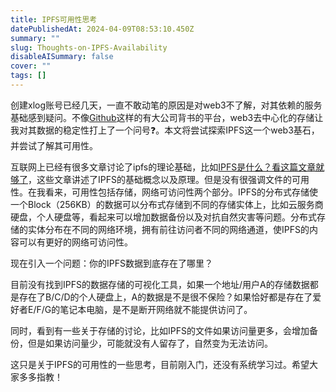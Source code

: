 ```yaml
---
title: IPFS可用性思考
datePublishedAt: 2024-04-09T08:53:10.450Z
summary: ""
slug: Thoughts-on-IPFS-Availability
disableAISummary: false
cover: ""
tags: []
---
```


创建xlog账号已经几天，一直不敢动笔的原因是对web3不了解，对其依赖的服务基础感到疑问。不像[Github](github.com/wsqstar)这样的有大公司背书的平台，web3去中心化的存储让我对其数据的稳定性打上了一个问号❓。本文将尝试探索IPFS这一个web3基石，并尝试了解其可用性。

互联网上已经有很多文章讨论了ipfs的理论基础，比如[IPFS是什么？看这篇文章就够了](https://zhuanlan.zhihu.com/p/579018426)，这些文章讲述了IPFS的基础概念以及原理。但是没有很强调文件的可用性。在我看来，可用性包括存储，网络可访问性两个部分。IPFS的分布式存储使一个Block（256KB）的数据可以分布式存储到不同的存储实体上，比如云服务商硬盘，个人硬盘等，看起来可以增加数据备份以及对抗自然灾害等问题。分布式存储的实体分布在不同的网络环境，拥有前往访问者不同的网络通道，使IPFS的内容可以有更好的网络可访问性。

现在引入一个问题：你的IPFS数据到底存在了哪里？

目前没有找到IPFS的数据存储的可视化工具，如果一个地址/用户A的存储数据都是存在了B/C/D的个人硬盘上，A的数据是不是很不保险？如果恰好都是存在了爱好者E/F/G的笔记本电脑，是不是断开网络就不能提供访问了。

同时，看到有一些关于存储的讨论，比如IPFS的文件如果访问量更多，会增加备份，但是如果访问量少，可能就没有人留存了，自然变为无法访问。

这只是关于IPFS的可用性的一些思考，目前刚入门，还没有系统学习过。希望大家多多指教！